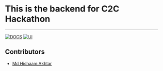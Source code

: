 <h1>This is the backend for C2C Hackathon</h1>

---
[![DOCS](https://img.shields.io/badge/Documentation-see%20docs-green?style=flat-square&logo=appveyor)](https://documenter.getpostman.com/view/9876592/SzRxVAV6?version=latest)
[![UI](https://img.shields.io/badge/User%20Interface-Link%20to%20UI-orange?style=flat-square&logo=appveyor)](https://c2cacm.herokuapp.com/api)


## Contributors
- [ Md Hishaam Akhtar ](https://github.com/mdhishaamakhtar)
